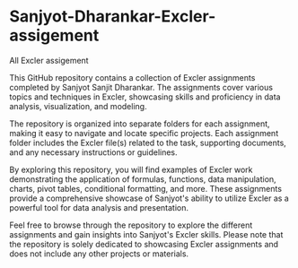 # Sanjyot-Dharankar-Excler-assigement
All Excler assigement 

This GitHub repository contains a collection of Excler assignments completed by Sanjyot Sanjit Dharankar. The assignments cover various topics and techniques in Excler, showcasing skills and proficiency in data analysis, visualization, and modeling.

The repository is organized into separate folders for each assignment, making it easy to navigate and locate specific projects. Each assignment folder includes the Excler file(s) related to the task, supporting documents, and any necessary instructions or guidelines.

By exploring this repository, you will find examples of Excler work demonstrating the application of formulas, functions, data manipulation, charts, pivot tables, conditional formatting, and more. These assignments provide a comprehensive showcase of Sanjyot's ability to utilize Excler as a powerful tool for data analysis and presentation.

Feel free to browse through the repository to explore the different assignments and gain insights into Sanjyot's Excler skills. 
Please note that the repository is solely dedicated to showcasing Excler assignments and does not include any other projects or materials.
